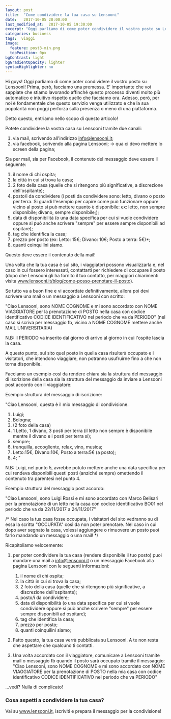 ```yaml
---
layout: post
title:  "Come condividere la tua casa su Lensooni"
date:   2017-10-05 20:00:00
last_modified_at:  2017-10-05 19:30:00
excerpt: "Oggi parliamo di come poter condividere il vostro posto su Lensooni.."
categories: business
tags:  viaggi
image:
  feature: post3-min.png
  topPosition: 0px
bgContrast: light 
bgGradientOpacity: lighter
syntaxHighlighter: no
---
```


Hi guys! Oggi parliamo di come poter condividere il vostro posto su Lensooni!
Prima, però, facciamo una premessa. E' importante che voi sappiate che stiamo lavorando affinché questo processo diventi molto più automatico e intuitivo rispetto quello che facciamo ora. Adesso, però, per noi è fondamentale che questo servizio venga utilizzato e che la sua popolarità non poggi perforza sulla presenza o meno di una piattaforma.

Detto questo, entriamo nello scopo di questo articolo!

Potete condividere la vostra casa su Lensooni tramite due canali:
1. via mail, scrivendo all'indirizzo info@lensooni.it;
2. via facebook, scrivendo alla pagina Lensooni;  -> qua ci devo mettere lo screen della pagina;

Sia per mail, sia per Facebook, il contenuto del messaggio deve essere il seguente:
1. il nome di chi ospita;
2. la città in cui si trova la casa;
3. 2 foto della casa (quelle che si ritengono più significative, a discrezione dell'ospitante);
4. posto/i da condividere (i posti da condividere sono: letto, divano o posto per terra. Si guardi l'esempio per capire come può funzionare oppure vicino al posto si può mettere quanto è disponibile: ex: letto, non sempre disponibile; divano, sempre disponibile;);
5. data di disponibilità (o una data specifica per cui si vuole condividere oppure si può anche scrivere "sempre" per essere sempre disponibili ad ospitare);
6. tag che identifica la casa;
7. prezzo per posto (ex: Letto: 15€; Divano: 10€; Posto a terra: 5€)*;
8. quanti coinquilini siamo.

Questo deve essere il contenuto della mail!


Una volta che la tua casa è sul sito, i viaggiatori possono visualizzarla e, nel caso in cui fossero interessati, contattarti per richiedere di occupare il posto (dopo che Lensooni gli ha fornito il tuo contatto, per maggiori chiarimenti visita www.lensooni.it/blog/come-posso-prenotare-il-posto).

Se tutto va a buon fine e vi accordate definitivamente, allora poi devi scrivere una mail o un messaggio a Lensooni con scritto:

"Ciao Lensooni, sono NOME COGNOME e mi sono accordato con NOME VIAGGIATORE per la prenotazione di POSTO nella casa con codice identificativo CODICE IDENTIFICATIVO nel periodo che va da PERIODO" (nel caso si scriva per messaggio fb, vicino a NOME COGNOME mettere anche MAIL UNIVERSITARIA)

N.B: Il PERIODO va inserito dal giorno di arrivo al giorno in cui l'ospite lascia la casa.

A questo punto, sul sito quel posto in quella casa risulterà occupato e i visitatori, che intendono viaggiare, non potranno usufruirne fino a che non torna disponibile.

Facciamo un esempio così da rendere chiara sia la struttura del messaggio di iscrizione della casa sia la struttura del messaggio da inviare a Lensooni post accordo con il viaggiatore:

Esempio struttura del messaggio di iscrizione:

"Ciao Lensooni, questa è il mio messaggio di condivisione.

1. Luigi;
2. Bologna;
3. (2 foto della casa)
4. 1 Letto, 1 divano, 3 posti per terra (il letto non sempre è disponibile mentre il divano e i posti per terra si);
5. sempre;
6. tranquilla, accogliente, relax, vino, musica;
7. Letto:15€, 
   Divano:10€,
   Posto a terra:5€ (a posto);
8. 4;
"

N.B: Luigi, nel punto 5, avrebbe potuto mettere anche una data specifica per cui rendeva disponibili questi posti (anziché sempre) omettendo il contenuto tra parentesi nel punto 4.

Esempio struttura del messaggio post accordo:

"Ciao Lensooni, sono Luigi Rossi e mi sono accordato con Marco Belisari per la prenotazione di un letto nella casa con codice identificativo BO01 nel periodo che va da 22/11/2017 a 24/11/2017"

/* Nel caso la tua casa fosse occupata, i visitatori del sito vedranno su di essa la scritta "OCCUPATA" così da non poter prenotare. Nel caso in cui dopo aver segnato la casa, volessi aggiungere o rimuovere un posto puoi farlo mandando un messaggio o una mail! */

Ricapitoliamo velocemente:

1. per poter condividere la tua casa (rendere disponibile il tuo posto) puoi mandare una mail a info@lensooni.it o un messaggio Facebook alla pagina Lensooni con le seguenti informazioni:
    1. il nome di chi ospita;
	2. la città in cui si trova la casa;
	3. 2 foto della casa (quelle che si ritengono più significative, a discrezione dell'ospitante);
	4. posto/i da condividere;
	5. data di disponibilità (o una data specifica per cui si vuole condividere oppure si può anche scrivere "sempre" per essere sempre disponibili ad ospitare);
	6. tag che identifica la casa;
	7. prezzo per posto;
	8. quanti coinquilini siamo;

2. Fatto questo, la tua casa verrà pubblicata su Lensooni. A te non resta che aspettare che qualcuno ti contatti.

3. Una volta accordato con il viaggiatore, comunicare a Lensooni tramite mail o messaggio fb quando il posto sarà occupato tramite il messaggio:
"Ciao Lensooni, sono NOME COGNOME e mi sono accordato con NOME VIAGGIATORE per la prenotazione di POSTO nella mia casa con codice identificativo CODICE IDENTIFICATIVO nel periodo che va PERIODO"

...vedi? Nulla di complicato!

### Cosa aspetti a condividere la tua casa?

Vai su www.lensooni.it, iscriviti e prepara il messaggio per la condivisione!